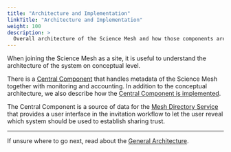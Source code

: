 ```yaml
---
title: "Architecture and Implementation"
linkTitle: "Architecture and Implementation"
weight: 100
description: >
  Overall architecture of the Science Mesh and how those components are implemented
---
```


When joining the Science Mesh as a site, it is useful to understand the
architecture of the system on conceptual level.

There is a [Central Component](central-component-architecture) that handles
metadata of the Science Mesh together with monitoring and accounting. In
addition to the conceptual architecture, we also describe how the [Central
Component is implemented](central-component-implementation).

The Central Component is a source of data for the [Mesh Directory
Service](mesh-directory-service) that provides a user interface in the
invitation workflow to let the user reveal which system should be used to
establish sharing trust.

---

If unsure where to go next, read about the [General Architecture](central-component-architecture).
